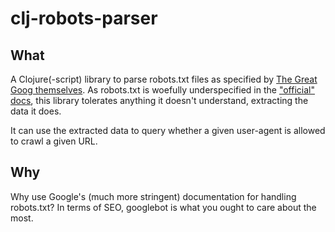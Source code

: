 # clj-robots-parser
## What
A Clojure(-script) library to parse robots.txt files as specified by [The Great
Goog themselves](https://developers.google.com/search/reference/robots_txt).  As
robots.txt is woefully underspecified in the ["official"
docs](http://www.robotstxt.org/), this library tolerates anything it doesn't
understand, extracting the data it does.

It can use the extracted data to query whether a given user-agent is allowed to
crawl a given URL.

## Why
Why use Google's (much more stringent) documentation for handling robots.txt?
In terms of SEO, googlebot is what you ought to care about the most.

